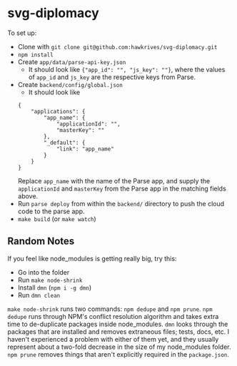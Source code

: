 # svg-diplomacy

To set up:

- Clone with `git clone git@github.com:hawkrives/svg-diplomacy.git`
- `npm install`
- Create `app/data/parse-api-key.json`
	- It should look like `{"app_id": "", "js_key": ""}`, where the values of `app_id` and `js_key` are the respective keys from Parse.
- Create `backend/config/global.json`
	- It should look like
	```
	{
		"applications": {
			"app_name": {
				"applicationId": "",
				"masterKey": ""
			},
			"_default": {
				"link": "app_name"
			}
		}
	}
	```
	Replace `app_name` with the name of the Parse app, and supply the `applicationId` and `masterKey` from the Parse app in the matching fields above.
- Run `parse deploy` from within the `backend/` directory to push the cloud code to the parse app.
- `make build` (or `make watch`)

## Random Notes
If you feel like node_modules is getting really big, try this:

- Go into the folder
- Run `make node-shrink`
- Install `dmn` (`npm i -g dmn`)
- Run `dmn clean`

`make node-shrink` runs two commands: `npm dedupe` and `npm prune`. `npm dedupe` runs through NPM's conflict resolution algorithm and takes extra time to de-duplicate packages inside node_modules. `dmn` looks through the packages that are installed and removes extraneous files; tests, docs, etc. I haven't experienced a problem with either of them yet, and they usually represent about a two-fold decrease in the size of my node_modules folder. `npm prune` removes things that aren't explicitly required in the `package.json`.
